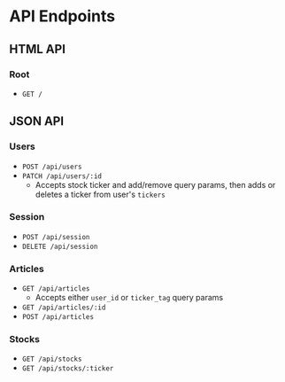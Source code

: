 # API Endpoints

## HTML API

### Root

- `GET /`

## JSON API

### Users

- `POST /api/users`
- `PATCH /api/users/:id`
  - Accepts stock ticker and add/remove query params, then adds or deletes a ticker from user's `tickers`

### Session

- `POST /api/session`
- `DELETE /api/session`

### Articles

- `GET /api/articles`
  - Accepts either `user_id` or `ticker_tag` query params
- `GET /api/articles/:id`
- `POST /api/articles`

### Stocks

- `GET /api/stocks`
- `GET /api/stocks/:ticker`
